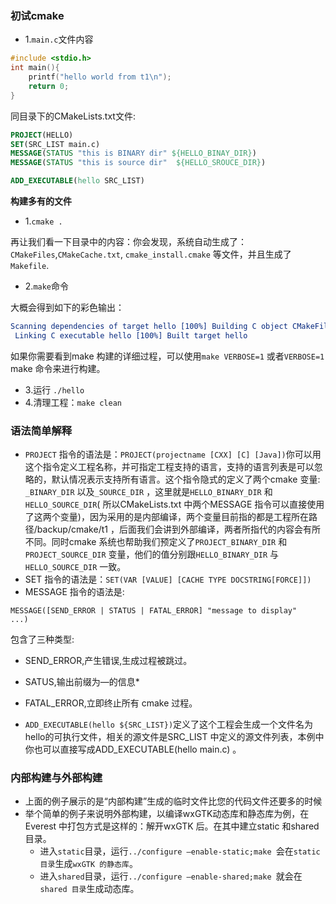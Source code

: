 ### 初试cmake

* 1.`main.c`文件内容

```c
#include <stdio.h>
int main(){
	printf("hello world from t1\n");
	return 0;
}
```

同目录下的CMakeLists.txt文件:

```cmake
PROJECT(HELLO)
SET(SRC_LIST main.c)
MESSAGE(STATUS "this is BINARY dir" ${HELLO_BINAY_DIR})
MESSAGE(STATUS "this is source dir"  ${HELLO_SROUCE_DIR})

ADD_EXECUTABLE(hello SRC_LIST)
```

**构建多有的文件**

* 1.`cmake .`

再让我们看一下目录中的内容：你会发现，系统自动生成了：`CMakeFiles`,`CMakeCache.txt`, `cmake_install.cmake` 等文件，并且生成了`Makefile`.

* 2.`make`命令

大概会得到如下的彩色输出：

```cmake
Scanning dependencies of target hello [100%] Building C object CMakeFiles/hello.dir/main.o
 Linking C executable hello [100%] Built target hello
```
如果你需要看到make 构建的详细过程，可以使用`make VERBOSE=1` 或者`VERBOSE=1 ` make 命令来进行构建。
* 3.运行 `./hello`
* 4.清理工程：`make clean`

### 语法简单解释

* `PROJECT` 指令的语法是：`PROJECT(projectname [CXX] [C] [Java])`你可以用这个指令定义工程名称，并可指定工程支持的语言，支持的语言列表是可以忽略的，默认情况表示支持所有语言。这个指令隐式的定义了两个cmake 变量: `_BINARY_DIR` 以及`_SOURCE_DIR` ，这里就是`HELLO_BINARY_DIR` 和`HELLO_SOURCE_DIR`( 所以CMakeLists.txt 中两个MESSAGE 指令可以直接使用了这两个变量)，因为采用的是内部编译，两个变量目前指的都是工程所在路径/backup/cmake/t1 ，后面我们会讲到外部编译，两者所指代的内容会有所不同。同时cmake 系统也帮助我们预定义了`PROJECT_BINARY_DIR` 和`PROJECT_SOURCE_DIR` 变量，他们的值分别跟`HELLO_BINARY_DIR` 与`HELLO_SOURCE_DIR` 一致。
* SET 指令的语法是：`SET(VAR [VALUE] [CACHE TYPE DOCSTRING[FORCE]])`
* MESSAGE 指令的语法是:

```
MESSAGE([SEND_ERROR | STATUS | FATAL_ERROR] "message to display"
...)
```
包含了三种类型:

* SEND_ERROR,产生错误,生成过程被跳过。 
* SATUS,输出前缀为—的信息* 
* FATAL_ERROR,立即终止所有 cmake 过程。

* `ADD_EXECUTABLE(hello ${SRC_LIST})`定义了这个工程会生成一个文件名为hello的可执行文件，相关的源文件是SRC_LIST 中定义的源文件列表，本例中你也可以直接写成ADD_EXECUTABLE(hello main.c) 。

### 内部构建与外部构建

* 上面的例子展示的是“内部构建”生成的临时文件比您的代码文件还要多的时候
* 举个简单的例子来说明外部构建，以编译wxGTK动态库和静态库为例，在Everest 中打包方式是这样的：解开wxGTK 后。在其中建立static 和shared 目录。
	* 进入`static`目录，运行`../configure –enable-static;make `会在`static 目录`生成`wxGTK 的静态库`。
	* 进入`shared`目录，运行`../configure –enable-shared;make `就会在`shared 目录`生成动态库。
